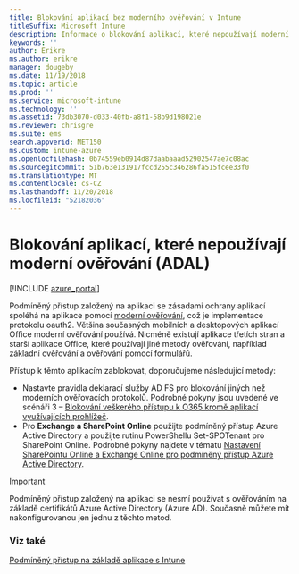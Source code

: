 ```yaml
---
title: Blokování aplikací bez moderního ověřování v Intune
titleSuffix: Microsoft Intune
description: Informace o blokování aplikací, které nepoužívají moderní ověřování (ADAL)
keywords: ''
author: Erikre
ms.author: erikre
manager: dougeby
ms.date: 11/19/2018
ms.topic: article
ms.prod: ''
ms.service: microsoft-intune
ms.technology: ''
ms.assetid: 73db3070-d033-40fb-a8f1-58b9d198021e
ms.reviewer: chrisgre
ms.suite: ems
search.appverid: MET150
ms.custom: intune-azure
ms.openlocfilehash: 0b74559eb0914d87daabaaad52902547ae7c08ac
ms.sourcegitcommit: 51b763e131917fccd255c346286fa515fcee33f0
ms.translationtype: MT
ms.contentlocale: cs-CZ
ms.lasthandoff: 11/20/2018
ms.locfileid: "52182036"
---
```

# <a name="block-apps-that-do-not-use-modern-authentication-adal"></a>Blokování aplikací, které nepoužívají moderní ověřování (ADAL)

[!INCLUDE [azure_portal](./includes/azure_portal.md)]

Podmíněný přístup založený na aplikaci se zásadami ochrany aplikací spoléhá na aplikace pomocí [moderní ověřování](https://support.office.com/article/Using-Office-365-modern-authentication-with-Office-clients-776c0036-66fd-41cb-8928-5495c0f9168a), což je implementace protokolu oauth2. Většina současných mobilních a desktopových aplikací Office moderní ověřování používá. Nicméně existují aplikace třetích stran a starší aplikace Office, které používají jiné metody ověřování, například základní ověřování a ověřování pomocí formulářů.

Přístup k těmto aplikacím zablokovat, doporučujeme následující metody:

* Nastavte pravidla deklarací služby AD FS pro blokování jiných než moderních ověřovacích protokolů. Podrobné pokyny jsou uvedené ve scénáři 3 – [Blokování veškerého přístupu k O365 kromě aplikací využívajících prohlížeč](https://technet.microsoft.com/library/dn592182.aspx).
* Pro **Exchange a SharePoint Online** použijte podmíněný přístup Azure Active Directory a použijte rutinu PowerShellu Set-SPOTenant pro SharePoint Online. Podrobné pokyny najdete v tématu [Nastavení SharePointu Online a Exchange Online pro podmíněný přístup Azure Active Directory](https://docs.microsoft.com/azure/active-directory/active-directory-conditional-access-no-modern-authentication#legacy-authentication-protocols).


>[!IMPORTANT]
>Podmíněný přístup založený na aplikaci se nesmí používat s ověřováním na základě certifikátů Azure Active Directory (Azure AD). Současně můžete mít nakonfigurovanou jen jednu z těchto metod.

### <a name="see-also"></a>Viz také
[Podmíněný přístup na základě aplikace s Intune](app-based-conditional-access-intune.md)
